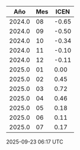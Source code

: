 <!--TABLA_ICEN-->

| Año | Mes | ICEN |
|-----|-----|------|
| 2024.0 | 08 | -0.65 |
| 2024.0 | 09 | -0.50 |
| 2024.0 | 10 | -0.34 |
| 2024.0 | 11 | -0.10 |
| 2024.0 | 12 | -0.11 |
| 2025.0 | 01 | 0.00 |
| 2025.0 | 02 | 0.45 |
| 2025.0 | 03 | 0.72 |
| 2025.0 | 04 | 0.46 |
| 2025.0 | 05 | 0.18 |
| 2025.0 | 06 | 0.11 |
| 2025.0 | 07 | 0.17 |


<!--ACTUALIZACION_ICEN--> 2025-09-23 06:17 UTC
